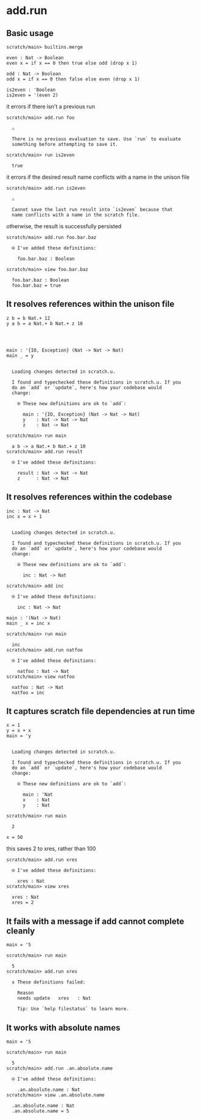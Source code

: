 # add.run

## Basic usage

``` ucm :hide
scratch/main> builtins.merge
```

``` unison :hide
even : Nat -> Boolean
even x = if x == 0 then true else odd (drop x 1)

odd : Nat -> Boolean
odd x = if x == 0 then false else even (drop x 1)

is2even : 'Boolean
is2even = '(even 2)
```

it errors if there isn't a previous run

``` ucm :error
scratch/main> add.run foo

  ⚠️

  There is no previous evaluation to save. Use `run` to evaluate
  something before attempting to save it.
```

``` ucm
scratch/main> run is2even

  true
```

it errors if the desired result name conflicts with a name in the
unison file

``` ucm :error
scratch/main> add.run is2even

  ⚠️

  Cannot save the last run result into `is2even` because that
  name conflicts with a name in the scratch file.
```

otherwise, the result is successfully persisted

``` ucm
scratch/main> add.run foo.bar.baz

  ⍟ I've added these definitions:

    foo.bar.baz : Boolean
```

``` ucm
scratch/main> view foo.bar.baz

  foo.bar.baz : Boolean
  foo.bar.baz = true
```

## It resolves references within the unison file

``` unison
z b = b Nat.+ 12
y a b = a Nat.+ b Nat.+ z 10




main : '{IO, Exception} (Nat -> Nat -> Nat)
main _ = y
```

``` ucm :added-by-ucm

  Loading changes detected in scratch.u.

  I found and typechecked these definitions in scratch.u. If you
  do an `add` or `update`, here's how your codebase would
  change:

    ⍟ These new definitions are ok to `add`:
    
      main : '{IO, Exception} (Nat -> Nat -> Nat)
      y    : Nat -> Nat -> Nat
      z    : Nat -> Nat
```

``` ucm
scratch/main> run main

  a b -> a Nat.+ b Nat.+ z 10
scratch/main> add.run result

  ⍟ I've added these definitions:

    result : Nat -> Nat -> Nat
    z      : Nat -> Nat
```

## It resolves references within the codebase

``` unison
inc : Nat -> Nat
inc x = x + 1
```

``` ucm :added-by-ucm

  Loading changes detected in scratch.u.

  I found and typechecked these definitions in scratch.u. If you
  do an `add` or `update`, here's how your codebase would
  change:

    ⍟ These new definitions are ok to `add`:
    
      inc : Nat -> Nat
```

``` ucm
scratch/main> add inc

  ⍟ I've added these definitions:

    inc : Nat -> Nat
```

``` unison :hide
main : '(Nat -> Nat)
main _ x = inc x
```

``` ucm
scratch/main> run main

  inc
scratch/main> add.run natfoo

  ⍟ I've added these definitions:

    natfoo : Nat -> Nat
scratch/main> view natfoo

  natfoo : Nat -> Nat
  natfoo = inc
```

## It captures scratch file dependencies at run time

``` unison
x = 1
y = x + x
main = 'y
```

``` ucm :added-by-ucm

  Loading changes detected in scratch.u.

  I found and typechecked these definitions in scratch.u. If you
  do an `add` or `update`, here's how your codebase would
  change:

    ⍟ These new definitions are ok to `add`:
    
      main : 'Nat
      x    : Nat
      y    : Nat
```

``` ucm
scratch/main> run main

  2
```

``` unison :hide
x = 50
```

this saves 2 to xres, rather than 100

``` ucm
scratch/main> add.run xres

  ⍟ I've added these definitions:

    xres : Nat
scratch/main> view xres

  xres : Nat
  xres = 2
```

## It fails with a message if add cannot complete cleanly

``` unison :hide
main = '5
```

``` ucm :error
scratch/main> run main

  5
scratch/main> add.run xres

  x These definitions failed:

    Reason
    needs update   xres   : Nat

    Tip: Use `help filestatus` to learn more.
```

## It works with absolute names

``` unison :hide
main = '5
```

``` ucm
scratch/main> run main

  5
scratch/main> add.run .an.absolute.name

  ⍟ I've added these definitions:

    .an.absolute.name : Nat
scratch/main> view .an.absolute.name

  .an.absolute.name : Nat
  .an.absolute.name = 5
```
